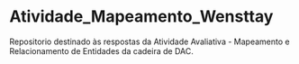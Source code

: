 # Atividade_Mapeamento_Wensttay
Repositorio destinado às respostas da Atividade Avaliativa - Mapeamento e Relacionamento de Entidades da cadeira de DAC.

